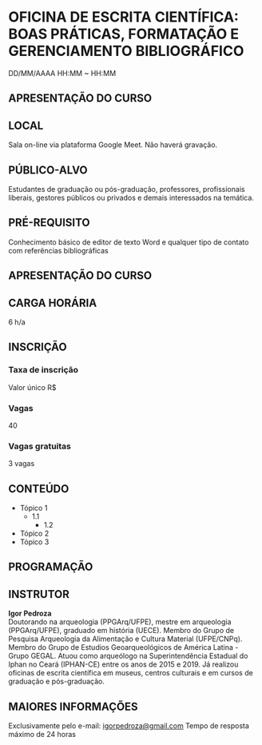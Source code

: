 # **OFICINA DE ESCRITA CIENTÍFICA: BOAS PRÁTICAS, FORMATAÇÃO E GERENCIAMENTO BIBLIOGRÁFICO**
DD/MM/AAAA
HH:MM ~ HH:MM

## APRESENTAÇÃO DO CURSO


## LOCAL
Sala on-line via plataforma Google Meet. Não haverá gravação.

## PÚBLICO-ALVO
Estudantes de graduação ou pós-graduação, professores, profissionais liberais, gestores públicos ou privados e demais interessados na temática.

## PRÉ-REQUISITO
Conhecimento básico de editor de texto Word e qualquer tipo de contato com referências bibliográficas


## APRESENTAÇÃO DO CURSO


## CARGA HORÁRIA
6 h/a

## INSCRIÇÃO

### Taxa de inscrição
Valor único R$ 

### Vagas
40 

### Vagas gratuitas
3 vagas

## CONTEÚDO

- Tópico 1
  - 1.1
    - 1.2
- Tópico 2
- Tópico 3

## PROGRAMAÇÃO






## INSTRUTOR

**Igor Pedroza**<br/>
Doutorando na arqueologia (PPGArq/UFPE), mestre em arqueologia (PPGArq/UFPE), graduado em história (UECE). Membro do Grupo de Pesquisa Arqueologia da Alimentação e Cultura Material (UFPE/CNPq). Membro do Grupo de Estudios Geoarqueológicos de América Latina - Grupo GEGAL. Atuou como arqueólogo na Superintendência Estadual do Iphan no Ceará (IPHAN-CE) entre os anos de 2015 e 2019. Já realizou oficinas de escrita científica em museus, centros culturais e em cursos de graduação e pós-graduação.

## MAIORES INFORMAÇÕES
Exclusivamente pelo e-mail: igorpedroza@gmail.com
Tempo de resposta máximo de 24 horas



